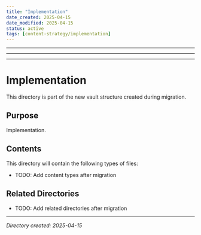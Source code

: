 ```yaml
---
title: "Implementation"
date_created: 2025-04-15
date_modified: 2025-04-15
status: active
tags: [content-strategy/implementation]
---
```


---

---

---

# Implementation

This directory is part of the new vault structure created during migration.

## Purpose

Implementation.

## Contents

This directory will contain the following types of files:

- TODO: Add content types after migration

## Related Directories

- TODO: Add related directories after migration

---

*Directory created: 2025-04-15*
